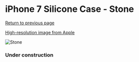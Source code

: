 # iPhone 7 Silicone Case - Stone

[Return to previous page](/iphone_7)

[High-resolution image from Apple](https://store.storeimages.cdn-apple.com/8756/as-images.apple.com/is/MMWW2?wid=4500&hei=4500&fmt=png)

<div style="width: 384px"><img src="/everypreview/MMWW2.png" alt="Stone"></div>

### Under construction
